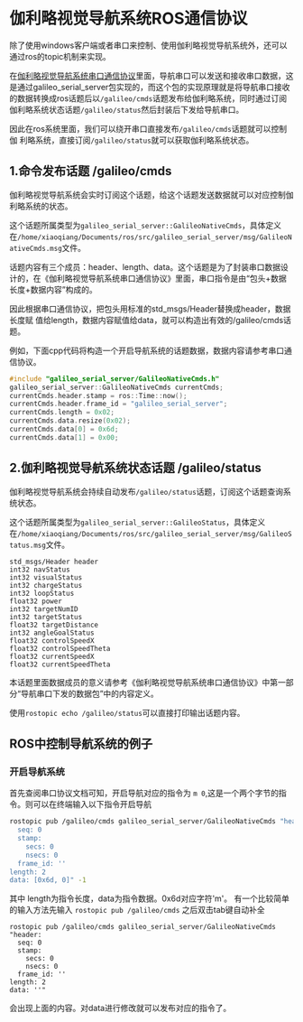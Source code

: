 # <a href="#" id="start"></a>伽利略视觉导航系统ROS通信协议

除了使用windows客户端或者串口来控制、使用伽利略视觉导航系统外，还可以通过ros的topic机制来实现。

在[伽利略视觉导航系统串口通信协议](/serial.html)里面，导航串口可以发送和接收串口数据，这是通过galileo_serial_server包实现的，而这个包的实现原理就是将导航串口接收的数据转换成ros话题后以`/galileo/cmds`话题发布给伽利略系统，同时通过订阅伽利略系统状态话题`/galileo/status`然后封装后下发给导航串口。

因此在ros系统里面，我们可以绕开串口直接发布`/galileo/cmds`话题就可以控制伽
利略系统，直接订阅`/galileo/status`就可以获取伽利略系统状态。

## 1.命令发布话题 /galileo/cmds

伽利略视觉导航系统会实时订阅这个话题，给这个话题发送数据就可以对应控制伽利略系统的状态。

这个话题所属类型为`galileo_serial_server::GalileoNativeCmds`，具体定义在`/home/xiaoqiang/Documents/ros/src/galileo_serial_server/msg/GalileoNativeCmds.msg`文件。

话题内容有三个成员：header、length、data。这个话题是为了封装串口数据设计的，在《伽利略视觉导航系统串口通信协议》里面，串口指令是由“包头+数据长度+数据内容”构成的。

因此根据串口通信协议，把包头用标准的std_msgs/Header替换成header，数据长度赋
值给length，数据内容赋值给data，就可以构造出有效的/galileo/cmds话题。

例如，下面cpp代码将构造一个开启导航系统的话题数据，数据内容请参考串口通信协议。

```cpp
#include "galileo_serial_server/GalileoNativeCmds.h"
galileo_serial_server::GalileoNativeCmds currentCmds;
currentCmds.header.stamp = ros::Time::now();
currentCmds.header.frame_id = "galileo_serial_server";
currentCmds.length = 0x02;
currentCmds.data.resize(0x02);
currentCmds.data[0] = 0x6d;
currentCmds.data[1] = 0x00;
```

## 2.伽利略视觉导航系统状态话题 /galileo/status
伽利略视觉导航系统会持续自动发布`/galileo/status`话题，订阅这个话题查询系统状态。

这个话题所属类型为`galileo_serial_server::GalileoStatus`，具体定义在`/home/xiaoqiang/Documents/ros/src/galileo_serial_server/msg/GalileoStatus.msg`文件。

```
std_msgs/Header header
int32 navStatus
int32 visualStatus
int32 chargeStatus
int32 loopStatus
float32 power
int32 targetNumID
int32 targetStatus
float32 targetDistance
int32 angleGoalStatus
float32 controlSpeedX
float32 controlSpeedTheta
float32 currentSpeedX
float32 currentSpeedTheta
```

本话题里面数据成员的意义请参考《伽利略视觉导航系统串口通信协议》中第一部分“导航串口下发的数据包”中的内容定义。

使用`rostopic echo /galileo/status`可以直接打印输出话题内容。

## ROS中控制导航系统的例子

### 开启导航系统

首先查阅串口协议文档可知，开启导航对应的指令为 `m 0`,这是一个两个字节的指令。则可以在终端输入以下指令开启导航

```bash
rostopic pub /galileo/cmds galileo_serial_server/GalileoNativeCmds "header:
  seq: 0
  stamp:
    secs: 0
    nsecs: 0
  frame_id: ''
length: 2
data: [0x6d, 0]" -1
```

其中 length为指令长度，data为指令数据。0x6d对应字符'm'。
有一个比较简单的输入方法先输入 `rostopic pub /galileo/cmds` 之后双击tab键自动补全

```
rostopic pub /galileo/cmds galileo_serial_server/GalileoNativeCmds "header:
  seq: 0
  stamp:
    secs: 0
    nsecs: 0
  frame_id: ''
length: 2
data: ''" 
```

会出现上面的内容。对data进行修改就可以发布对应的指令了。
